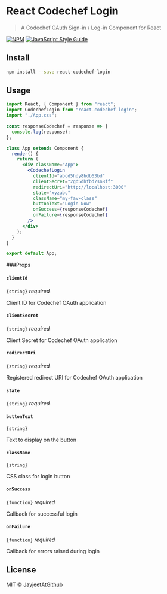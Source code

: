 # React Codechef Login

> A Codechef OAuth Sign-in / Log-in Component for React

[![NPM](https://img.shields.io/npm/v/react-codechef-login.svg)](https://www.npmjs.com/package/react-codechef-login) [![JavaScript Style Guide](https://img.shields.io/badge/code_style-standard-brightgreen.svg)](https://standardjs.com)

## Install

```bash
npm install --save react-codechef-login
```

## Usage

```jsx
import React, { Component } from "react";
import CodechefLogin from "react-codechef-login";
import "./App.css";

const responseCodechef = response => {
  console.log(response);
};

class App extends Component {
  render() {
    return (
      <div className="App">
        <CodechefLogin
          clientId="abcd5hdy8hdb63bd"
          clientSecret="2gd5dhfbd7sn8ff"
          redirectUri="http://localhost:3000"
          state="xyzabc"
          className="my-fav-class"
          buttonText="Login Now"
          onSuccess={responseCodechef}
          onFailure={responseCodechef}
        />
      </div>
    );
  }
}

export default App;
```

###Props

#### `clientId`

`{string}` _required_

Client ID for Codechef OAuth application

#### `clientSecret`

`{string}` _required_ 

Client Secret for Codechef OAuth application

#### `redirectUri`

`{string}` _required_

Registered redirect URI for Codechef OAuth application

#### `state`

`{string}` _required_

#### `buttonText`

`{string}` 

Text to display on the button

#### `className`

`{string}` 

CSS class for login button

#### `onSuccess`

`{function}` _required_

Callback for successful login

#### `onFailure`

`{function}` _required_

Callback for errors raised during login




## License

MIT © [JayjeetAtGithub](https://github.com/JayjeetAtGithub)
